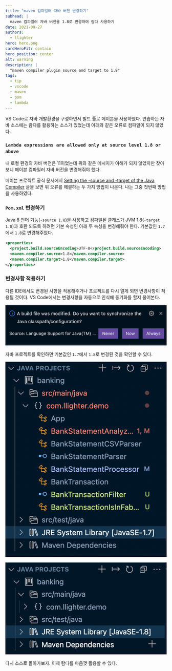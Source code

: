 ```yaml
---
title: "maven 컴파일러 자바 버전 변경하기"
subhead: |
  maven 컴파일러 자바 버전을 1.8로 변경하여 람다 사용하기
date: 2021-09-27
authors:
  - llighter
hero: hero.png
cardHeroFit: contain
hero_position: center
alt: warning
description: |
  "maven compiler plugin source and target to 1.8"
tags:
  - tip
  - vscode
  - maven
  - pom
  - lambda
---
```


VS Code로 자바 개발환경을 구성하면서 빌드 툴로 메이븐을 사용하였다. 연습하는 자바 소스에는 람다를 활용하는 소스가 있었는데 아래와 같은 오류로 컴파일이 되지 않았다.

### `Lambda expressions are allowed only at source level 1.8 or above`

내 로컬 환경의 자바 버전은 11이었는데 위와 같은 메시지가 이해가 되지 않았지만 찾아보니 메이븐 컴파일러 자바 버전을 변경해줘야 했다.

메이븐 프로젝트 공식 문서에서 [Setting the -source and -target of the Java Compiler](https://maven.apache.org/plugins/maven-compiler-plugin/examples/set-compiler-source-and-target.html) 글을 보면 위 오류를 해결하는 두 가지 방법이 나온다. 나는 그중 첫번째 방법을 사용하였다.

### `Pom.xml` 변경하기

Java 8 언어 기능(`-source 1.8`)을 사용하고 컴파일된 클래스가 JVM 1.8(`-target 1.8`)과 호환 되도록 하려면 기본 속성인 아래 두 속성을 변경해줘야 한다. 기본값인 `1.7`에서 `1.8`로 변경해주었다.

```xml
<properties>
  <project.build.sourceEncoding>UTF-8</project.build.sourceEncoding>
  <maven.compiler.source>1.8</maven.compiler.source>
  <maven.compiler.target>1.8</maven.compiler.target>
</properties>
```

### 변경사항 적용하기

다른 IDE에서도 변경된 사항을 적용해주거나 프로젝트를 다시 열게 되면 변경사항이 적용될 것이다. VS Code에서는 변경사항을 자동으로 인식해 동기화를 할지 물어본다.

![image](update-alert.png)

자바 프로젝트를 확인하면 기본값인 `1.7`에서 `1.8`로 변경된 것을 확인할 수 있다.

![image](javase-1.7.png)

![image](javase-1.8.png)

다시 소스로 돌아가보자. 이제 람다를 마음껏 활용할 수 있다.





